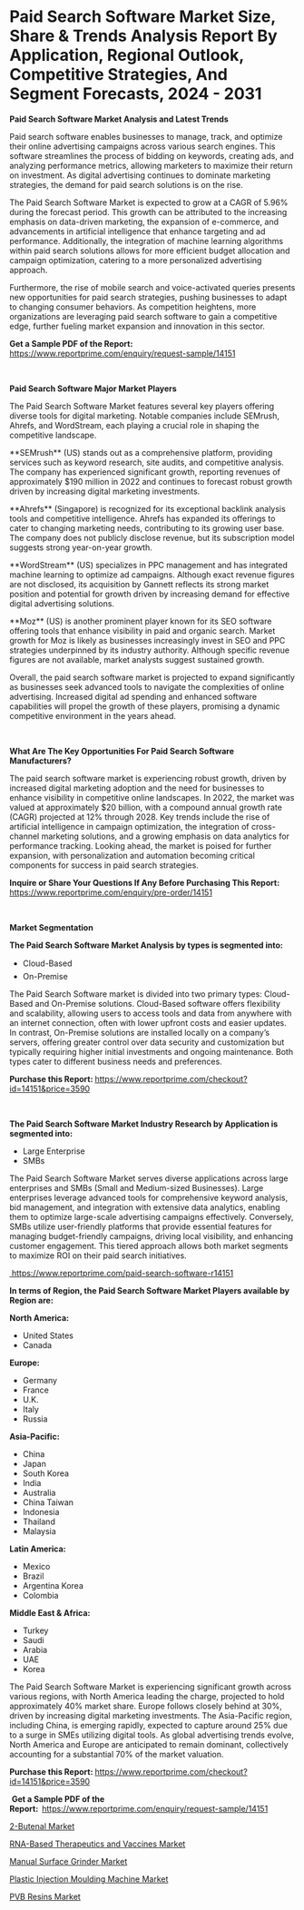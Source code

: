 <p><h1>Paid Search Software Market Size, Share & Trends Analysis Report By Application, Regional Outlook, Competitive Strategies, And Segment Forecasts, 2024 - 2031</h1></p><p><strong>Paid Search Software Market Analysis and Latest Trends</strong></p>
<p><p>Paid search software enables businesses to manage, track, and optimize their online advertising campaigns across various search engines. This software streamlines the process of bidding on keywords, creating ads, and analyzing performance metrics, allowing marketers to maximize their return on investment. As digital advertising continues to dominate marketing strategies, the demand for paid search solutions is on the rise.</p><p>The Paid Search Software Market is expected to grow at a CAGR of 5.96% during the forecast period. This growth can be attributed to the increasing emphasis on data-driven marketing, the expansion of e-commerce, and advancements in artificial intelligence that enhance targeting and ad performance. Additionally, the integration of machine learning algorithms within paid search solutions allows for more efficient budget allocation and campaign optimization, catering to a more personalized advertising approach. </p><p>Furthermore, the rise of mobile search and voice-activated queries presents new opportunities for paid search strategies, pushing businesses to adapt to changing consumer behaviors. As competition heightens, more organizations are leveraging paid search software to gain a competitive edge, further fueling market expansion and innovation in this sector.</p></p>
<p><strong>Get a Sample PDF of the Report:&nbsp;</strong> <a href="https://www.reportprime.com/enquiry/request-sample/14151">https://www.reportprime.com/enquiry/request-sample/14151</a></p>
<p>&nbsp;</p>
<p><strong>Paid Search Software Major Market Players</strong></p>
<p><p>The Paid Search Software Market features several key players offering diverse tools for digital marketing. Notable companies include SEMrush, Ahrefs, and WordStream, each playing a crucial role in shaping the competitive landscape.</p><p>**SEMrush** (US) stands out as a comprehensive platform, providing services such as keyword research, site audits, and competitive analysis. The company has experienced significant growth, reporting revenues of approximately $190 million in 2022 and continues to forecast robust growth driven by increasing digital marketing investments.</p><p>**Ahrefs** (Singapore) is recognized for its exceptional backlink analysis tools and competitive intelligence. Ahrefs has expanded its offerings to cater to changing marketing needs, contributing to its growing user base. The company does not publicly disclose revenue, but its subscription model suggests strong year-on-year growth.</p><p>**WordStream** (US) specializes in PPC management and has integrated machine learning to optimize ad campaigns. Although exact revenue figures are not disclosed, its acquisition by Gannett reflects its strong market position and potential for growth driven by increasing demand for effective digital advertising solutions.</p><p>**Moz** (US) is another prominent player known for its SEO software offering tools that enhance visibility in paid and organic search. Market growth for Moz is likely as businesses increasingly invest in SEO and PPC strategies underpinned by its industry authority. Although specific revenue figures are not available, market analysts suggest sustained growth.</p><p>Overall, the paid search software market is projected to expand significantly as businesses seek advanced tools to navigate the complexities of online advertising. Increased digital ad spending and enhanced software capabilities will propel the growth of these players, promising a dynamic competitive environment in the years ahead.</p></p>
<p>&nbsp;</p>
<p><strong>What Are The Key Opportunities For Paid Search Software Manufacturers?</strong></p>
<p><p>The paid search software market is experiencing robust growth, driven by increased digital marketing adoption and the need for businesses to enhance visibility in competitive online landscapes. In 2022, the market was valued at approximately $20 billion, with a compound annual growth rate (CAGR) projected at 12% through 2028. Key trends include the rise of artificial intelligence in campaign optimization, the integration of cross-channel marketing solutions, and a growing emphasis on data analytics for performance tracking. Looking ahead, the market is poised for further expansion, with personalization and automation becoming critical components for success in paid search strategies.</p></p>
<p><strong>Inquire or Share Your Questions If Any Before Purchasing This Report:</strong> <a href="https://www.reportprime.com/enquiry/pre-order/14151">https://www.reportprime.com/enquiry/pre-order/14151</a></p>
<p>&nbsp;</p>
<p><strong>Market Segmentation</strong></p>
<p><strong>The Paid Search Software Market Analysis by types is segmented into:</strong></p>
<p><ul><li>Cloud-Based</li><li>On-Premise</li></ul></p>
<p><p>The Paid Search Software market is divided into two primary types: Cloud-Based and On-Premise solutions. Cloud-Based software offers flexibility and scalability, allowing users to access tools and data from anywhere with an internet connection, often with lower upfront costs and easier updates. In contrast, On-Premise solutions are installed locally on a company’s servers, offering greater control over data security and customization but typically requiring higher initial investments and ongoing maintenance. Both types cater to different business needs and preferences.</p></p>
<p><strong>Purchase this Report:&nbsp;</strong><a href="https://www.reportprime.com/checkout?id=14151&price=3590">https://www.reportprime.com/checkout?id=14151&price=3590</a></p>
<p>&nbsp;</p>
<p><strong>The Paid Search Software Market Industry Research by Application is segmented into:</strong></p>
<p><ul><li>Large Enterprise</li><li>SMBs</li></ul></p>
<p><p>The Paid Search Software Market serves diverse applications across large enterprises and SMBs (Small and Medium-sized Businesses). Large enterprises leverage advanced tools for comprehensive keyword analysis, bid management, and integration with extensive data analytics, enabling them to optimize large-scale advertising campaigns effectively. Conversely, SMBs utilize user-friendly platforms that provide essential features for managing budget-friendly campaigns, driving local visibility, and enhancing customer engagement. This tiered approach allows both market segments to maximize ROI on their paid search initiatives.</p></p>
<p><a href="https://www.reportprime.com/paid-search-software-r14151">&nbsp;https://www.reportprime.com/paid-search-software-r14151</a></p>
<p><strong>In terms of Region, the Paid Search Software Market Players available by Region are:</strong></p>
<p>
    <p> <strong> North America: </strong>
        <ul>
            <li>United States</li>
            <li>Canada</li>
        </ul>
        </p> 
    <p> <strong> Europe: </strong>
        <ul>
            <li>Germany</li>
            <li>France</li>
            <li>U.K.</li>
            <li>Italy</li>
            <li>Russia</li>
        </ul>
        </p> 
    <p> <strong> Asia-Pacific: </strong>
        <ul>
            <li>China</li>
            <li>Japan</li>
            <li>South Korea</li>
            <li>India</li>
            <li>Australia</li>
            <li>China Taiwan</li>
            <li>Indonesia</li>
            <li>Thailand</li>
            <li>Malaysia</li>
        </ul>
        </p> 
    <p> <strong> Latin America: </strong>
        <ul>
            <li>Mexico</li>
            <li>Brazil</li>
            <li>Argentina Korea</li>
            <li>Colombia</li>
        </ul>
        </p> 
    <p> <strong> Middle East & Africa: </strong>
        <ul>
            <li>Turkey</li>
            <li>Saudi</li>
            <li>Arabia</li>
            <li>UAE</li>
            <li>Korea</li>
        </ul>
    </p>
    </p>
<p><p>The Paid Search Software Market is experiencing significant growth across various regions, with North America leading the charge, projected to hold approximately 40% market share. Europe follows closely behind at 30%, driven by increasing digital marketing investments. The Asia-Pacific region, including China, is emerging rapidly, expected to capture around 25% due to a surge in SMEs utilizing digital tools. As global advertising trends evolve, North America and Europe are anticipated to remain dominant, collectively accounting for a substantial 70% of the market valuation.</p></p>
<p><strong>Purchase this Report: </strong><a href="https://www.reportprime.com/checkout?id=14151&price=3590">https://www.reportprime.com/checkout?id=14151&price=3590</a></p>
<p>&nbsp;<strong>Get a Sample PDF of the Report:&nbsp;&nbsp;</strong><a href="https://www.reportprime.com/enquiry/request-sample/14151">https://www.reportprime.com/enquiry/request-sample/14151</a></p>
<p><strong></strong></p>
<p><p><a href="https://issuu.com/reportprime-2/docs/2-butenal-market-size-2030.pptx_50418835fb3493">2-Butenal Market</a></p><p><a href="https://medium.com/@maudeefields042024/the-rna-based-therapeutics-and-vaccines-market-has-experienced-impressive-growth-in-recent-years-fea8dffc3d80">RNA-Based Therapeutics and Vaccines Market</a></p><p><a href="https://www.linkedin.com/pulse/mapping-manual-surface-grinder-market-trends-challenges-breakthroughs-b23ge?trackingId=XR7cQm3CSU2yQskPbwtkbg%3D%3D">Manual Surface Grinder Market</a></p><p><a href="https://www.linkedin.com/pulse/market-forecasting-change-global-plastic-injection-moulding-rsige?trackingId=%2Fyzuobx5Q2qdfL9fYXqxGQ%3D%3D">Plastic Injection Moulding Machine Market</a></p><p><a href="https://issuu.com/reportprime-2/docs/pvb-resins-market-size-2030.pptx_950c67c87a79a3">PVB Resins Market</a></p></p>